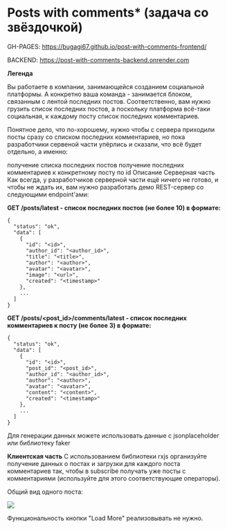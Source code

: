 # Posts with comments* (задача со звёздочкой)


GH-PAGES: https://bugagi67.github.io/post-with-comments-frontend/

BACKEND: https://post-with-comments-backend.onrender.com

**Легенда**

Вы работаете в компании, занимающейся созданием социальной платформы. А конкретно ваша команда - занимается блоком, связанным с лентой последних постов. Соответственно, вам нужно грузить список последних постов, а поскольку платформа всё-таки социальная, к каждому посту список последних комментариев.

Понятное дело, что по-хорошему, нужно чтобы с сервера приходили посты сразу со списком последних комментариев, но пока разработчики сервеной части упёрлись и сказали, что всё будет отдельно, а именно:

получение списка последних постов
получение последних комментариев к конкретному посту по id
Описание
Серверная часть
Как всегда, у разработчиков серверной части ещё ничего не готово, и чтобы не ждать их, вам нужно разработать демо REST-сервер со следующими endpoint'ами:

**GET /posts/latest - список последних постов (не более 10) в формате:**
```
{
  "status": "ok",
  "data": [
    {
      "id": "<id>",
      "author_id": "<author_id>",
      "title": "<title>",
      "author": "<author>",
      "avatar": "<avatar>",
      "image": "<url>",
      "created": "<timestamp>"
    },
    ...
  ]
}
```
**GET /posts/<post_id>/comments/latest - список последних комментариев к посту (не более 3) в формате:**
```
{
  "status": "ok",
  "data": [
    {
      "id": "<id>",
      "post_id": "<post_id>",
      "author_id": "<author_id>",
      "author": "<author>",
      "avatar": "<avatar>",
      "content": "<content>",
      "created": "<timestamp>"
    },
    ...
  ]
}
```
Для генерации данных можете использовать данные с jsonplaceholder или библиотеку faker

**Клиентская часть**
С использованием библиотеки rxjs организуйте получение данных о постах и загрузки для каждого поста комментариев так, чтобы в subscribe получать уже посты с комментариями (используйте для этого соответствующие операторы).

Общий вид одного поста:

![](https://github.com/netology-code/ahj-homeworks/raw/video/rxjs/pic/posts.png)

Функциональность кнопки "Load More" реализовывать не нужно.